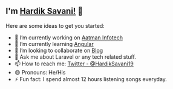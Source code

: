 ## I'm [Hardik Savani!](https://www.itsolutionstuff.com) 👋

Here are some ideas to get you started:

- 🔭 I’m currently working on [Aatman Infotech](http://aatmaninfotech.com)
- 🌱 I’m currently learning [Angular](https://angular.io)
- 👯 I’m looking to collaborate on [Blog](https://www.itsolutionstuff.com)
- 💬 Ask me about Laravel or any tech related stuff.
- 📫 How to reach me: [Twitter - @HardikSavani19](https://twitter.com/HardikSavani19)
- 😄 Pronouns: He/His
- ⚡ Fun fact: I spend almost 12 hours listening songs everyday.
